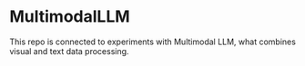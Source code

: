 # MultimodalLLM

This repo is connected to experiments with Multimodal LLM, what combines visual and text data processing.
